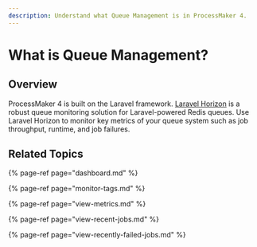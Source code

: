 ```yaml
---
description: Understand what Queue Management is in ProcessMaker 4.
---
```


# What is Queue Management?

## Overview

ProcessMaker 4 is built on the Laravel framework. [Laravel Horizon](https://horizon.laravel.com/) is a robust queue monitoring solution for Laravel-powered Redis queues. Use Laravel Horizon to monitor key metrics of your queue system such as job throughput, runtime, and job failures.

## Related Topics

{% page-ref page="dashboard.md" %}

{% page-ref page="monitor-tags.md" %}

{% page-ref page="view-metrics.md" %}

{% page-ref page="view-recent-jobs.md" %}

{% page-ref page="view-recently-failed-jobs.md" %}

